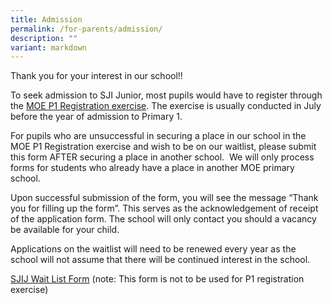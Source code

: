 ```yaml
---
title: Admission
permalink: /for-parents/admission/
description: ""
variant: markdown
---
```

        

Thank you for your interest in our school!!

To seek admission to SJI Junior, most pupils would have to register through the&nbsp;[MOE P1 Registration exercise](https://www.moe.gov.sg/primary/p1-registration). The exercise is usually conducted in July before the year of admission to Primary 1.

For pupils who are unsuccessful in securing a place in our school in the MOE P1 Registration exercise and wish to be on our waitlist, please submit this form AFTER securing a place in another school.&nbsp; We will only process forms for students who already have a place in another MOE primary school.

Upon successful submission of the form, you will see the message “Thank you for filling up the form”. This serves as the acknowledgement of receipt of the application form. The school will only contact you should a vacancy be available for your child.

Applications on the waitlist will need to be renewed every year as the school will not assume that there will be continued interest in the school.

[SJIJ Wait List Form](https://form.gov.sg/61761a554a9ced0012222919)&nbsp;(note: This form is not to be used for P1 registration exercise)